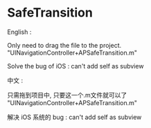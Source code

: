 # SafeTransition

English :

Only need to drag the file to the project. "UINavigationController+APSafeTransition.m"

Solve the bug of iOS : can't add self as subview


中文 :

只需拖到项目中, 只要这一个.m文件就可以了 "UINavigationController+APSafeTransition.m"

解决 iOS 系统的 bug : can't add self as subview
